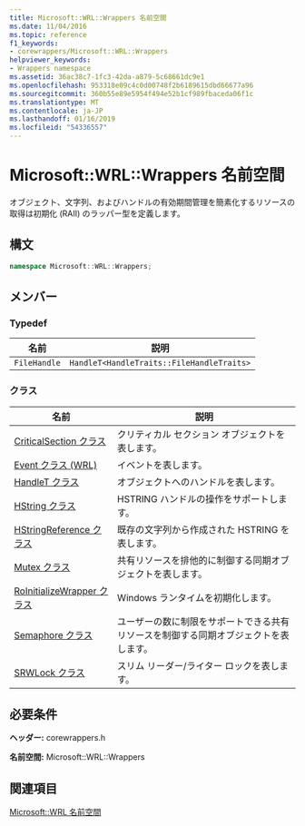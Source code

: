 ```yaml
---
title: Microsoft::WRL::Wrappers 名前空間
ms.date: 11/04/2016
ms.topic: reference
f1_keywords:
- corewrappers/Microsoft::WRL::Wrappers
helpviewer_keywords:
- Wrappers namespace
ms.assetid: 36ac38c7-1fc3-42da-a879-5c68661dc9e1
ms.openlocfilehash: 953318e09c4c0d00748f2b6189615dbd66677a96
ms.sourcegitcommit: 360b55e89e5954f494e52b1cf989fbaceda06f1c
ms.translationtype: MT
ms.contentlocale: ja-JP
ms.lasthandoff: 01/16/2019
ms.locfileid: "54336557"
---
```

# <a name="microsoftwrlwrappers-namespace"></a>Microsoft::WRL::Wrappers 名前空間

オブジェクト、文字列、およびハンドルの有効期間管理を簡素化するリソースの取得は初期化 (RAII) のラッパー型を定義します。

## <a name="syntax"></a>構文

```cpp
namespace Microsoft::WRL::Wrappers;
```

## <a name="members"></a>メンバー

### <a name="typedefs"></a>Typedef

|名前|説明|
|----------|-----------------|
|`FileHandle`|`HandleT<HandleTraits::FileHandleTraits>`|

### <a name="classes"></a>クラス

|名前|説明|
|----------|-----------------|
|[CriticalSection クラス](criticalsection-class.md)|クリティカル セクション オブジェクトを表します。|
|[Event クラス (WRL)](event-class-wrl.md)|イベントを表します。|
|[HandleT クラス](handlet-class.md)|オブジェクトへのハンドルを表します。|
|[HString クラス](hstring-class.md)|HSTRING ハンドルの操作をサポートします。|
|[HStringReference クラス](hstringreference-class.md)|既存の文字列から作成された HSTRING を表します。|
|[Mutex クラス](mutex-class.md)|共有リソースを排他的に制御する同期オブジェクトを表します。|
|[RoInitializeWrapper クラス](roinitializewrapper-class.md)|Windows ランタイムを初期化します。|
|[Semaphore クラス](semaphore-class.md)|ユーザーの数に制限をサポートできる共有リソースを制御する同期オブジェクトを表します。|
|[SRWLock クラス](srwlock-class.md)|スリム リーダー/ライター ロックを表します。|

## <a name="requirements"></a>必要条件

**ヘッダー:** corewrappers.h

**名前空間:** Microsoft::WRL::Wrappers

## <a name="see-also"></a>関連項目

[Microsoft::WRL 名前空間](microsoft-wrl-namespace.md)